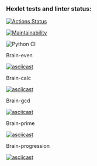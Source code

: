 ### Hexlet tests and linter status:
[![Actions Status](https://github.com/SergeyKornienko/python-project-lvl1/workflows/hexlet-check/badge.svg)](https://github.com/SergeyKornienko/python-project-lvl1/actions)

[![Maintainability](https://api.codeclimate.com/v1/badges/8f041f1e701d00c8df14/maintainability)](https://codeclimate.com/github/SergeyKornienko/python-project-lvl1/maintainability)

![Python CI](https://github.com/SergeyKornienko/python-project-lvl1/workflows/Python%20CI/badge.svg)

<p>Brain-even</p>

[![asciicast](https://asciinema.org/a/380614.svg)](https://asciinema.org/a/380614)

<p>Brain-calc</p>

[![asciicast](https://asciinema.org/a/380884.svg)](https://asciinema.org/a/380884)

<p>Brain-gcd</p>

[![asciicast](https://asciinema.org/a/380938.svg)](https://asciinema.org/a/380938)

<p>Brain-prime</p>

[![asciicast](https://asciinema.org/a/380995.svg)](https://asciinema.org/a/380995)

<p>Brain-progression</p>

[![asciicast](https://asciinema.org/a/380978.svg)](https://asciinema.org/a/380978)